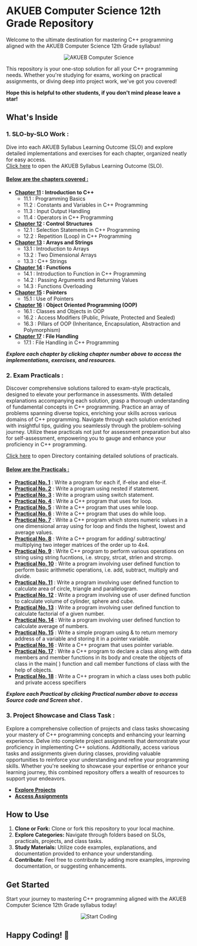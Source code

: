 # AKUEB Computer Science 12th Grade Repository

Welcome to the ultimate destination for mastering C++ programming aligned with the AKUEB Computer Science 12th Grade syllabus!
<p align="center">
  <img src="https://img.shields.io/badge/AKUEB-Computer_Science-darkergreen" alt="AKUEB Computer Science">
</p>
This repository is your one-stop solution for all your C++ programming needs. Whether you're studying for exams, working on practical assignments, or diving deep into project work, we've got you covered!<br>

**Hope this is helpful to other students, if you don't mind please leave a star!**

## What's Inside

### 1. SLO-by-SLO Work : 

Dive into each AKUEB Syllabus Learning Outcome (SLO) and explore detailed implementations and exercises for each chapter, organized neatly for easy access.<br>
[Click here](/SLO.docx) to open the AKUEB Syllabus Learning Outcome (SLO).<br>
#### <u>Below are the chapters covered :</u>
- **[Chapter 11](/1.%20Introduction%20to%20C++/) : Introduction to C++**
    - 11.1 : Programming Basics
    - 11.2 : Constants and Variables in C++ Programming
    - 11.3 : Input Output Handling
    - 11.4 : Operators in C++ Programming
- **[Chapter 12](/2.%20Control%20Structures/) : Control Structures**
    - 12.1 : Selection Statements in C++ Programming
    - 12.2 : Repetition (Loop) in C++ Programming
- **[Chapter 13](/3.%20Arrays%20and%20Strings/) : Arrays and Strings**
    - 13.1 : Introduction to Arrays 
    - 13.2 : Two Dimensional Arrays
    - 13.3 : C++ Strings 
- **[Chapter 14]() : Functions**
    - 14.1 : Introduction to Function in C++ Programming
    - 14.2 : Passing Arguments and Returning Values
    - 14.3 : Functions Overloading 
- **[Chapter 15]() : Pointers**
    - 15.1 : Use of Pointers
- **[Chapter 16](/6.%20Object%20Oriented%20Programming/) : Object Oriented Programming (OOP)**
    - 16.1 : Classes and Objects in OOP 
    - 16.2 : Access Modifiers (Public, Private, Protected and Sealed)
    - 16.3 : Pillars of OOP (Inheritance, Encapsulation, Abstraction and Polymorphism)
- **[Chapter 17](/7.%20File%20Handling/) : File Handling**
    - 17.1 : File Handling in C++ Programming

***Explore each chapter by clicking chapter number above to access the implementations, exercises, and resources.***

### 2. Exam Practicals : 

Discover comprehensive solutions tailored to exam-style practicals, designed to elevate your performance in assessments. With detailed explanations accompanying each solution, grasp a thorough understanding of fundamental concepts in C++ programming. Practice an array of problems spanning diverse topics, enriching your skills across various domains of C++ programming. Navigate through each solution enriched with insightful tips, guiding you seamlessly through the problem-solving journey. Utilize these practicals not just for assessment preparation but also for self-assessment, empowering you to gauge and enhance your proficiency in C++ programming.

[Click here](/Practicals/) to open Directory containing detailed solutions of practicals.
#### <u>Below are the Practicals : </u>
- **[Practical No. 1](/Practicals/Topic%202%20Control%20Structures/SLO%20NO%2012.1.2/)** : Write a program for each if, if-else and else-if.
- **[Practical No. 2](/Practicals/Topic%202%20Control%20Structures/SLO%20NO%2012.1.3/)** : Write a program using nested if statement.
- **[Practical No. 3](/Practicals/Topic%202%20Control%20Structures/SLO%20NO%2012.1.5/)** : Write a program using switch statement.
- **[Practical No. 4](/Practicals/Topic%202%20Control%20Structures/SLO%20NO%2012.2.2/)** : Write a C++ program that uses for loop.
- **[Practical No. 5](/Practicals/Topic%202%20Control%20Structures/SLO%20NO%2012.2.3/)** : Write a C++ program that uses while loop.
- **[Practical No. 6](/Practicals/Topic%202%20Control%20Structures/SLO%20NO%2012.2.4/)** : Write a C++ program that uses do while loop.
- **[Practical No. 7](/Practicals/Topic%203%20Arrays%20and%20Strings/SLO%20NO%2013.1.7/)** : Write a C++ program which stores numeric values in a one dimensional array using for loop and finds the highest, lowest and average values.
- **[Practical No. 8](/Practicals/Topic%203%20Arrays%20and%20Strings/SLO%20NO%2013.2.5/)** : Write a C++ program for adding/ subtracting/ multiplying two integer matrices of the order up to 4x4.
- **[Practical No. 9](/Practicals/Topic%203%20Arrays%20and%20Strings/SLO%20NO%2013.3.3/)** : Write C++ program to perform various operations on string using string fucntions, i.e. strcpy, strcat, strlen and strcmp.
- **[Practical No. 10](/Practicals/Topic%204%20Functions/SLO%20NO%2014.1.5/)** : Write a program involving user defined function to perform basic arithmetic operations, i.e. add, subtract, multiply and divide.
- **[Practical No. 11](/Practicals/Topic%204%20Functions/SLO%20NO%2014.1.6/)** : Write a program involving user defined function to calculate area of circle, triangle and parallelogram.
- **[Practical No. 12](/Practicals/Topic%204%20Functions/SLO%20NO%2014.1.7/)** : Write a program involving use of user defined function to calculate volume of cylinder, sphere and cube.
- **[Practical No. 13](/Practicals/Topic%204%20Functions/SLO%20NO%2014.1.8/)** : Write a program involving user defined function to calculate factorial of a given number.
- **[Practical No. 14](/Practicals/Topic%204%20Functions/SLO%20NO%2014.1.9/)** : Write a program involving user defined function to calculate average of numbers.
- **[Practical No. 15](/Practicals/Topic%205%20Pointers/SLO%20NO%2015.1.5/)** : Write a simple program using & to return memory address of a variable and storing it in a pointer variable.
- **[Practical No. 16](/Practicals/Topic%205%20Pointers/SLO%20NO%2015.1.6/)** : Write a C++ program that uses pointer variable.
- **[Practical No. 17]()** : Write a C++ program to declare a class along with data members and member functions in its body and create the objects of class in the main( ) function and call member functions of class with the help of objects. 
- **[Practical No. 18]()** : Write a C++ program in which a class uses both public and private access specifiers

***Explore each Practical by clicking Practical number above to access Source code and Screen shot .***

### 3. Project Showcase and Class Task :

Explore a comprehensive collection of projects and class tasks showcasing your mastery of C++ programming concepts and enhancing your learning experience. Delve into complete project assignments that demonstrate your proficiency in implementing C++ solutions. Additionally, access various tasks and assignments given during classes, providing valuable opportunities to reinforce your understanding and refine your programming skills. Whether you're seeking to showcase your expertise or enhance your learning journey, this combined repository offers a wealth of resources to support your endeavors.

- **[Explore Projects](/Projects/)**
- **[Access Assignments](/Assignments/)**

## How to Use

1. **Clone or Fork:** Clone or fork this repository to your local machine.
2. **Explore Categories:** Navigate through folders based on SLOs, practicals, projects, and class tasks.
3. **Study Materials:** Utilize code examples, explanations, and documentation provided to enhance your understanding.
4. **Contribute:** Feel free to contribute by adding more examples, improving documentation, or suggesting enhancements.

## Get Started

Start your journey to mastering C++ programming aligned with the AKUEB Computer Science 12th Grade syllabus today!

<p align="center">
  <img src="https://img.shields.io/badge/Start-Coding-blue" alt="Start Coding">
</p>

## Happy Coding! 🚀
